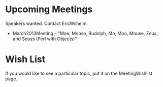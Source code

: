 # Upcoming Meetings

Speakers wanted.  Contact EricWilhelm.

* March2013Meeting - "Moe, Moose, Rudolph, Mo, Moo, Mouse, Zeus, and Seuss (Perl with Objects)"

# Wish List

If you would like to see a particular topic, put it on the MeetingWishlist page.
